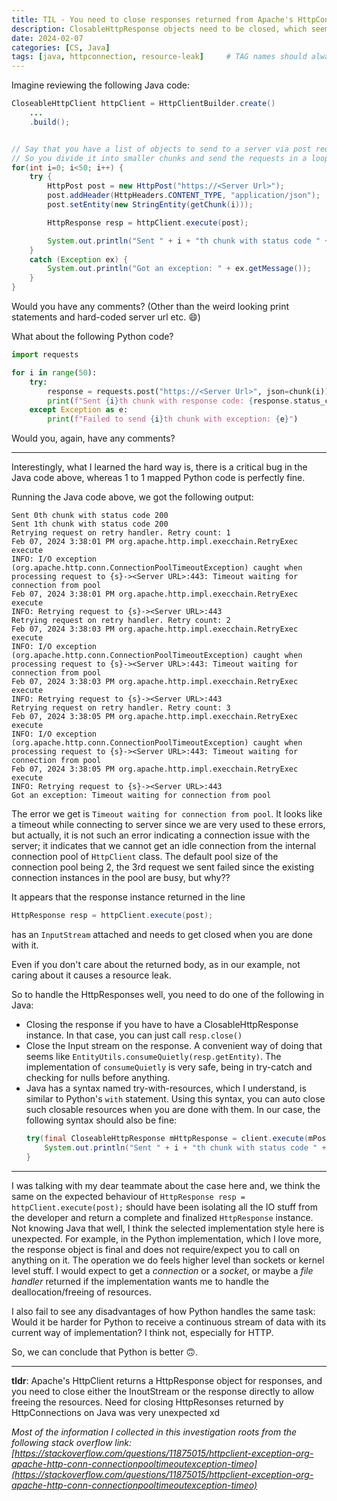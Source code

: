 ```yaml
---
title: TIL - You need to close responses returned from Apache's HttpConnection
description: ClosableHttpResponse objects need to be closed, which seems very counterintuitive
date: 2024-02-07
categories: [CS, Java]
tags: [java, httpconnection, resource-leak]     # TAG names should always be lowercase
---
```


Imagine reviewing the following Java code:

```java
CloseableHttpClient httpClient = HttpClientBuilder.create()
    ...
    .build();


// Say that you have a list of objects to send to a server via post requests
// So you divide it into smaller chunks and send the requests in a loop
for(int i=0; i<50; i++) {
    try {
        HttpPost post = new HttpPost("https://<Server Url>");
        post.addHeader(HttpHeaders.CONTENT_TYPE, "application/json");
        post.setEntity(new StringEntity(getChunk(i)));

        HttpResponse resp = httpClient.execute(post);

        System.out.println("Sent " + i + "th chunk with status code " + resp.getStatusLine().getStatusCode());
    }
    catch (Exception ex) {
        System.out.println("Got an exception: " + ex.getMessage());
    }
}

```

Would you have any comments? (Other than the weird looking print statements and hard-coded server url etc. :smile:)

What about the following Python code?

```python
import requests

for i in range(50):
    try:
        response = requests.post("https://<Server Url>", json=chunk(i))
        print(f"Sent {i}th chunk with response code: {response.status_code}")
    except Exception as e:
        print(f"Failed to send {i}th chunk with exception: {e}")
```

Would you, again, have any comments?

---

Interestingly, what I learned the hard way is, there is a critical bug in the Java code above,
whereas 1 to 1 mapped Python code is perfectly fine.

Running the Java code above, we got the following output:

```
Sent 0th chunk with status code 200
Sent 1th chunk with status code 200
Retrying request on retry handler. Retry count: 1
Feb 07, 2024 3:38:01 PM org.apache.http.impl.execchain.RetryExec execute
INFO: I/O exception (org.apache.http.conn.ConnectionPoolTimeoutException) caught when processing request to {s}-><Server URL>:443: Timeout waiting for connection from pool
Feb 07, 2024 3:38:01 PM org.apache.http.impl.execchain.RetryExec execute
INFO: Retrying request to {s}-><Server URL>:443
Retrying request on retry handler. Retry count: 2
Feb 07, 2024 3:38:03 PM org.apache.http.impl.execchain.RetryExec execute
INFO: I/O exception (org.apache.http.conn.ConnectionPoolTimeoutException) caught when processing request to {s}-><Server URL>:443: Timeout waiting for connection from pool
Feb 07, 2024 3:38:03 PM org.apache.http.impl.execchain.RetryExec execute
INFO: Retrying request to {s}-><Server URL>:443
Retrying request on retry handler. Retry count: 3
Feb 07, 2024 3:38:05 PM org.apache.http.impl.execchain.RetryExec execute
INFO: I/O exception (org.apache.http.conn.ConnectionPoolTimeoutException) caught when processing request to {s}-><Server URL>:443: Timeout waiting for connection from pool
Feb 07, 2024 3:38:05 PM org.apache.http.impl.execchain.RetryExec execute
INFO: Retrying request to {s}-><Server URL>:443
Got an exception: Timeout waiting for connection from pool
```

The error we get is `Timeout waiting for connection from pool`.
It looks like a timeout while connecting to server since we are very used to these errors, but
actually, it is not such an error indicating a connection issue with the server; it indicates that
we cannot get an idle connection from the internal connection pool of `HttpClient` class.
The default pool size of the connection pool being 2, the 3rd request we sent failed since
the existing connection instances in the pool are busy, but why??

It appears that the response instance returned in the line
```java
HttpResponse resp = httpClient.execute(post);
```
has an `InputStream` attached and needs to get closed when you are done with it.

Even if you don't care about the returned body, as in our example, not caring about it causes a resource leak.

So to handle the HttpResponses well, you need to do one of the following in Java:
- Closing the response if you have to have a ClosableHttpResponse instance. In that case, you can just call `resp.close()`
- Close the Input stream on the response. A convenient way of doing that seems like `EntityUtils.consumeQuietly(resp.getEntity)`.
The implementation of `consumeQuietly` is very safe, being in try-catch and checking for nulls before anything.
- Java has a syntax named try-with-resources, which I understand, is similar to Python's `with` statement.
Using this syntax, you can auto close such closable resources when you are done with them. In our case, the following
syntax should also be fine:
  ```java
  try(final CloseableHttpResponse mHttpResponse = client.execute(mPost);) {
      System.out.println("Sent " + i + "th chunk with status code " + resp.getStatusLine().getStatusCode());
  }
  ```

---

I was talking with my dear teammate about the case here and, we think the same on the expected
behaviour of `HttpResponse resp = httpClient.execute(post);` should have been isolating all the
IO stuff from the developer and return a complete and finalized `HttpResponse` instance.
Not knowing Java that well, I think the selected implementation style here is unexpected.
For example, in the Python implementation, which I love more, the response object is final and does not
require/expect you to call on anything on it. The operation we do feels higher level than
sockets or kernel level stuff. I would expect to get a *connection* or a *socket*, or maybe a *file handler*
returned if the implementation wants me to handle the deallocation/freeing of resources.


I also fail to see any disadvantages of how Python handles the same task: Would it be
harder for Python to receive a continuous stream of data with its current way of implementation?
I think not, especially for HTTP.

So, we can conclude that Python is better :upside_down_face:.

---

**tldr**: Apache's HttpClient returns a HttpResponse object for responses, and
you need to close either the InoutStream or the response directly to allow freeing the resources.
Need for closing HttpResonses returned by HttpConnections on Java was very unexpected xd

*Most of the information I collected in this investigation roots from the following stack overflow link: [https://stackoverflow.com/questions/11875015/httpclient-exception-org-apache-http-conn-connectionpooltimeoutexception-timeo](https://stackoverflow.com/questions/11875015/httpclient-exception-org-apache-http-conn-connectionpooltimeoutexception-timeo)*
